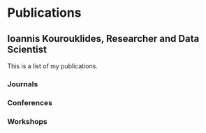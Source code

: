 # Publications
## Ioannis Kourouklides, Researcher and Data Scientist

This is a list of my publications.

### Journals

### Conferences

### Workshops
